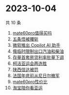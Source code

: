 # 2023-10-04

共 10 条

<!-- BEGIN -->
<!-- 最后更新时间 Wed Oct 04 2023 12:08:38 GMT+0800 (China Standard Time) -->

1. [mate60pro值得买吗](https://www.zhihu.com/search?q=mate60pro%E5%80%BC%E5%BE%97%E4%B9%B0%E5%90%97)
1. [五条悟被腰斩](https://www.zhihu.com/search?q=%E4%BA%94%E6%9D%A1%E6%82%9F%E8%A2%AB%E8%85%B0%E6%96%A9)
1. [微软推出 Copilot AI 助手](https://www.zhihu.com/search?q=%E5%BE%AE%E8%BD%AF%E6%8E%A8%E5%87%BA%20Copilot%20AI%20%E5%8A%A9%E6%89%8B)
1. [俄临时限制出口汽油和柴油](https://www.zhihu.com/search?q=%E4%BF%84%E4%B8%B4%E6%97%B6%E9%99%90%E5%88%B6%E5%87%BA%E5%8F%A3%E6%B1%BD%E6%B2%B9%E5%92%8C%E6%9F%B4%E6%B2%B9)
1. [存量首套房贷利率批量下调](https://www.zhihu.com/search?q=%E5%AD%98%E9%87%8F%E9%A6%96%E5%A5%97%E6%88%BF%E8%B4%B7%E5%88%A9%E7%8E%87%E6%89%B9%E9%87%8F%E4%B8%8B%E8%B0%83)
1. [柯洁亚运会两连胜](https://www.zhihu.com/search?q=%E6%9F%AF%E6%B4%81%E4%BA%9A%E8%BF%90%E4%BC%9A%E4%B8%A4%E8%BF%9E%E8%83%9C)
1. [陕西信达被罚](https://www.zhihu.com/search?q=%E9%99%95%E8%A5%BF%E4%BF%A1%E8%BE%BE%E8%A2%AB%E7%BD%9A)
1. [法国年底前从尼日尔撤军](https://www.zhihu.com/search?q=%E6%B3%95%E5%9B%BD%E5%B9%B4%E5%BA%95%E5%89%8D%E4%BB%8E%E5%B0%BC%E6%97%A5%E5%B0%94%E6%92%A4%E5%86%9B)
1. [mate60pro性价比](https://www.zhihu.com/search?q=mate60pro%E6%80%A7%E4%BB%B7%E6%AF%94)
1. [淘宝陪你看亚运](https://www.zhihu.com/search?q=%E6%B7%98%E5%AE%9D%E9%99%AA%E4%BD%A0%E7%9C%8B%E4%BA%9A%E8%BF%90)

<!-- END -->
